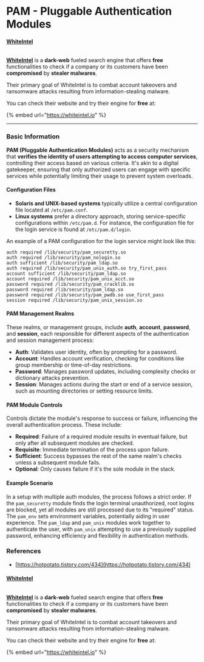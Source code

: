 # PAM - Pluggable Authentication Modules


#### [WhiteIntel](https://whiteintel.io)

<figure><img src="../../.gitbook/assets/image (1227).png" alt=""><figcaption></figcaption></figure>

[**WhiteIntel**](https://whiteintel.io) is a **dark-web** fueled search engine that offers **free** functionalities to check if a company or its customers have been **compromised** by **stealer malwares**.

Their primary goal of WhiteIntel is to combat account takeovers and ransomware attacks resulting from information-stealing malware.

You can check their website and try their engine for **free** at:

{% embed url="https://whiteintel.io" %}

***

### Basic Information

**PAM (Pluggable Authentication Modules)** acts as a security mechanism that **verifies the identity of users attempting to access computer services**, controlling their access based on various criteria. It's akin to a digital gatekeeper, ensuring that only authorized users can engage with specific services while potentially limiting their usage to prevent system overloads.

#### Configuration Files

* **Solaris and UNIX-based systems** typically utilize a central configuration file located at `/etc/pam.conf`.
* **Linux systems** prefer a directory approach, storing service-specific configurations within `/etc/pam.d`. For instance, the configuration file for the login service is found at `/etc/pam.d/login`.

An example of a PAM configuration for the login service might look like this:

```
auth required /lib/security/pam_securetty.so
auth required /lib/security/pam_nologin.so
auth sufficient /lib/security/pam_ldap.so
auth required /lib/security/pam_unix_auth.so try_first_pass
account sufficient /lib/security/pam_ldap.so
account required /lib/security/pam_unix_acct.so
password required /lib/security/pam_cracklib.so
password required /lib/security/pam_ldap.so
password required /lib/security/pam_pwdb.so use_first_pass
session required /lib/security/pam_unix_session.so
```

#### **PAM Management Realms**

These realms, or management groups, include **auth**, **account**, **password**, and **session**, each responsible for different aspects of the authentication and session management process:

* **Auth**: Validates user identity, often by prompting for a password.
* **Account**: Handles account verification, checking for conditions like group membership or time-of-day restrictions.
* **Password**: Manages password updates, including complexity checks or dictionary attacks prevention.
* **Session**: Manages actions during the start or end of a service session, such as mounting directories or setting resource limits.

#### **PAM Module Controls**

Controls dictate the module's response to success or failure, influencing the overall authentication process. These include:

* **Required**: Failure of a required module results in eventual failure, but only after all subsequent modules are checked.
* **Requisite**: Immediate termination of the process upon failure.
* **Sufficient**: Success bypasses the rest of the same realm's checks unless a subsequent module fails.
* **Optional**: Only causes failure if it's the sole module in the stack.

#### Example Scenario

In a setup with multiple auth modules, the process follows a strict order. If the `pam_securetty` module finds the login terminal unauthorized, root logins are blocked, yet all modules are still processed due to its "required" status. The `pam_env` sets environment variables, potentially aiding in user experience. The `pam_ldap` and `pam_unix` modules work together to authenticate the user, with `pam_unix` attempting to use a previously supplied password, enhancing efficiency and flexibility in authentication methods.

### References

* [https://hotpotato.tistory.com/434](https://hotpotato.tistory.com/434)

#### [WhiteIntel](https://whiteintel.io)

<figure><img src="../../.gitbook/assets/image (1227).png" alt=""><figcaption></figcaption></figure>

[**WhiteIntel**](https://whiteintel.io) is a **dark-web** fueled search engine that offers **free** functionalities to check if a company or its customers have been **compromised** by **stealer malwares**.

Their primary goal of WhiteIntel is to combat account takeovers and ransomware attacks resulting from information-stealing malware.

You can check their website and try their engine for **free** at:

{% embed url="https://whiteintel.io" %}

